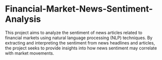 # Financial-Market-News-Sentiment-Analysis
This project aims to analyze the sentiment of news articles related to financial markets using natural language processing (NLP) techniques. By extracting and interpreting the sentiment from news headlines and articles, the project seeks to provide insights into how news sentiment may correlate with market movements.
